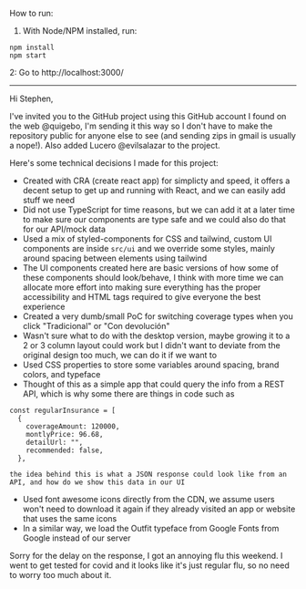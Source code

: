 How to run:

1. With Node/NPM installed, run:

```
npm install
npm start
```

2: Go to http://localhost:3000/

---

Hi Stephen,

I've invited you to the GitHub project using this GitHub account I found on the web @quigebo, I'm sending it this way so I don't have to make the repository public for anyone else to see (and sending zips in gmail is usually a nope!). Also added Lucero @evilsalazar to the project.

Here's some technical decisions I made for this project:
- Created with CRA (create react app) for simplicty and speed, it offers a decent setup to get up and running with React, and we can easily add stuff we need
- Did not use TypeScript for time reasons, but we can add it at a later time to make sure our components are type safe and we could also do that for our API/mock data
- Used a mix of styled-components for CSS and tailwind, custom UI components are inside `src/ui` and we override some styles, mainly around spacing between elements using tailwind
- The UI components created here are basic versions of how some of these components should look/behave, I think with more time we can allocate more effort into making sure everything has the proper accessibility and HTML tags required to give everyone the best experience
- Created a very dumb/small PoC for switching coverage types when you click "Tradicional" or "Con devolución"
- Wasn't sure what to do with the desktop version, maybe growing it to a 2 or 3 column layout could work but I didn't want to deviate from the original design too much, we can do it if we want to
- Used CSS properties to store some variables around spacing, brand colors, and typeface
- Thought of this as a simple app that could query the info from a REST API, which is why some there are things in code such as
```
const regularInsurance = [
  {
    coverageAmount: 120000,
    montlyPrice: 96.68,
    detailUrl: "",
    recommended: false,
  },
```
	the idea behind this is what a JSON response could look like from an API, and how do we show this data in our UI 
- Used font awesome icons directly from the CDN, we assume users won't need to download it again if they already visited an app or website that uses the same icons
- In a similar way, we load the Outfit typeface from Google Fonts from Google instead of our server

Sorry for the delay on the response, I got an annoying flu this weekend. I went to get tested for covid and it looks like it's just regular flu, so no need to worry too much about it.


